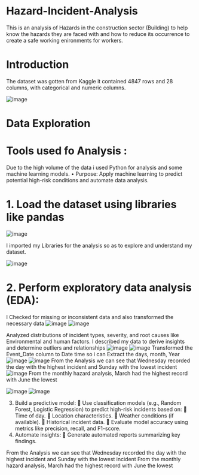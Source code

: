 
# Hazard-Incident-Analysis
This is an analysis of Hazards in the construction sector (Building) to help know the hazards they are faced with and how to reduce its occurrence to create a safe working enironments for workers.

# Introduction
The dataset was gotten from Kaggle it contained 4847 rows and 28 columns, with categorical and numeric columns.

![image](https://github.com/user-attachments/assets/a6745f78-f09a-4a20-b74a-4c26eab25adb)


# Data Exploration
# Tools used fo Analysis : 
Due to the high volume of the data i used Python for analysis and some machine learning models.
•	Purpose: Apply machine learning to predict potential high-risk conditions and automate data analysis.

# 1. Load the dataset using libraries like pandas
![image](https://github.com/user-attachments/assets/7ab56ed2-320a-49a6-8c5f-ccf8a0108ec3)

I imported my Libraries for the analysis so as to explore and understand my dataset.

![image](https://github.com/user-attachments/assets/1052eadc-5d18-4a39-916e-996df3645aec)

# 2.	Perform exploratory data analysis (EDA): 
 I Checked for missing or inconsistent data and also transformed the necessary data 
 ![image](https://github.com/user-attachments/assets/3452ac77-6006-44e7-a1ab-1bbf94294bf2)
 ![image](https://github.com/user-attachments/assets/aad41f1f-48d2-45ae-9349-857f2c74f31f)

 Analyzed distributions of incident types, severity, and root causes like Environmental and human factors.
 I described my data to derive insights and determine outliers and relationships
 ![image](https://github.com/user-attachments/assets/36a657e1-8821-49f0-8f3f-3e2994bd43ec)
 ![image](https://github.com/user-attachments/assets/008fe8f1-1fbc-4a39-aef9-8f8d4ac117b0)
Transformed the Event_Date column to Date time so i can Extract the days, month, Year
![image](https://github.com/user-attachments/assets/1543a08a-9b3a-42cc-bd9a-fedda464ed01)
![image](https://github.com/user-attachments/assets/d40af0b7-35af-47e4-99d8-3e4bf2fe0d18)
From the Analysis we can see that Wednesday recorded the day with the highest incident and Sunday with the lowest incident
![image](https://github.com/user-attachments/assets/e96f8958-7705-4288-ae50-fe72f128e255)
From the monthly hazard analysis, March had the highest record with June the lowest

 ![image](https://github.com/user-attachments/assets/860708fc-3267-464e-b340-955da6bf7eb2)
![image](https://github.com/user-attachments/assets/239a5336-0101-4f62-bce5-d612b38b26b5)



 
 
3.	Build a predictive model: 
	Use classification models (e.g., Random Forest, Logistic Regression) to predict high-risk incidents based on: 
	Time of day.
	Location characteristics.
	Weather conditions (if available).
	Historical incident data.
	Evaluate model accuracy using metrics like precision, recall, and F1-score.
4.	Automate insights: 
	Generate automated reports summarizing key findings.

From the Analysis we can see that Wednesday recorded the day with the highest incident and Sunday with the lowest incident
From the monthly hazard analysis, March had the highest record with June the lowest
